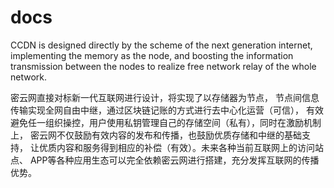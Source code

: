 # docs
CCDN is designed directly by the scheme of the next generation internet, implementing the memory as the node, and boosting the information transmission between the nodes to realize free network relay of the whole network.

密云网直接对标新一代互联网进行设计，将实现了以存储器为节点， 节点间信息传输实现全网自由中继，通过区块链记账的方式进行去中心化运营（可信）， 有效避免任一组织操控，用户使用私钥管理自己的存储空间（私有），同时在激励机制上， 密云网不仅鼓励有效内容的发布和传播，也鼓励优质存储和中继的基础支持， 让优质内容和服务得到相应的补偿（有效）。未来各种当前互联网上的访问站点、 APP等各种应用生态可以完全依赖密云网进行搭建，充分发挥互联网的传播优势。
